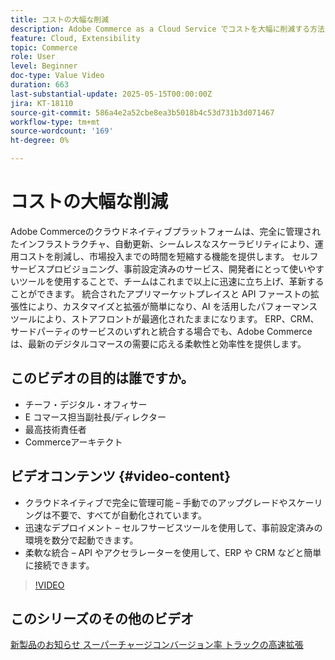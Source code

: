 ```yaml
---
title: コストの大幅な削減
description: Adobe Commerce as a Cloud Service でコストを大幅に削減する方法を説明します。
feature: Cloud, Extensibility
topic: Commerce
role: User
level: Beginner
doc-type: Value Video
duration: 663
last-substantial-update: 2025-05-15T00:00:00Z
jira: KT-18110
source-git-commit: 586a4e2a52cbe8ea3b5018b4c53d731b3d071467
workflow-type: tm+mt
source-wordcount: '169'
ht-degree: 0%

---
```



# コストの大幅な削減

Adobe Commerceのクラウドネイティブプラットフォームは、完全に管理されたインフラストラクチャ、自動更新、シームレスなスケーラビリティにより、運用コストを削減し、市場投入までの時間を短縮する機能を提供します。 セルフサービスプロビジョニング、事前設定済みのサービス、開発者にとって使いやすいツールを使用することで、チームはこれまで以上に迅速に立ち上げ、革新することができます。 統合されたアプリマーケットプレイスと API ファーストの拡張性により、カスタマイズと拡張が簡単になり、AI を活用したパフォーマンスツールにより、ストアフロントが最適化されたままになります。 ERP、CRM、サードパーティのサービスのいずれと統合する場合でも、Adobe Commerceは、最新のデジタルコマースの需要に応える柔軟性と効率性を提供します。

## このビデオの目的は誰ですか。

* チーフ・デジタル・オフィサー
* E コマース担当副社長/ディレクター
* 最高技術責任者
* Commerceアーキテクト

## ビデオコンテンツ {#video-content}

* クラウドネイティブで完全に管理可能 – 手動でのアップグレードやスケーリングは不要で、すべてが自動化されています。
* 迅速なデプロイメント – セルフサービスツールを使用して、事前設定済みの環境を数分で起動できます。
* 柔軟な統合 – API やアクセラレーターを使用して、ERP や CRM などと簡単に接続できます。

>[!VIDEO](https://video.tv.adobe.com/v/3458485/?learn=on&enablevpops)

## このシリーズのその他のビデオ

[ 新製品のお知らせ ](./new-product-announcements.md)
[ スーパーチャージコンバージョン率 ](./supercharge-conversion-rates.md)
[ トラックの高速拡張 ](fast-track-expansion.md)
